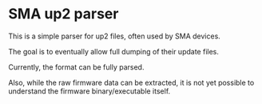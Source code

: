 # SMA up2 parser

This is a simple parser for up2 files, often used by SMA devices.

The goal is to eventually allow full dumping of their update files.

Currently, the format can be fully parsed.

Also, while the raw firmware data can be extracted, it is not yet possible to understand the firmware binary/executable itself.
